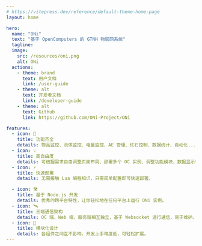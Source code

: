 ```yaml
---
# https://vitepress.dev/reference/default-theme-home-page
layout: home

hero:
  name: "ONi"
  text: "基于 OpenComputers 的 GTNH 物联网系统"
  tagline: 
  image:
    src: /resources/oni.png
    alt: ONi
  actions:
    - theme: brand
      text: 用户文档
      link: /user-guide
    - theme: alt
      text: 开发者文档
      link: /developer-guide
    - theme: alt
      text: Github
      link: https://github.com/ONi-Project/ONi

features:
  - icon: 📎
    title: 功能齐全
    details: 物品监控、流体监控、电量监控、AE 管理、红石控制、数据统计、自动化...
  - icon: 💡
    title: 高自由度
    details: 可根据需求自由调整页面布局、部署多个 OC 实例、调整功能模块、数据显示等。
  - icon: ⚡
    title: 快速部署
    details: 无需接触 Lua 编程知识，只需简单配置即可快速部署。

  - icon: 🛠️
    title: 基于 Node.js 开发
    details: 优秀的跨平台特性，让你轻松地在任何平台上运行 ONi 实例。
  - icon: 🛰️
    title: 三端通信架构
    details: OC 端、Web 端、服务端相互独立，基于 Websocket 进行通信，易于维护。
  - icon: 🔌
    title: 模块化设计
    details: 各组件之间互不影响，开发上手难度低，可轻松扩展。
---
```


